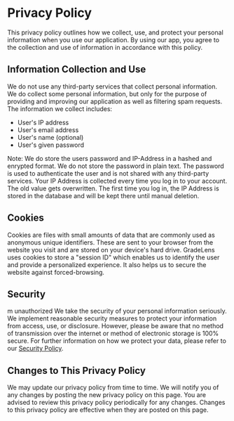 # Privacy Policy
This privacy policy outlines how we collect, use, and protect your personal information when you use our application. By using our app, you agree to the collection and use of information in accordance with this policy.

## Information Collection and Use
We do not use any third-party services that collect personal information. We do collect some personal information, but only for the purpose of providing and improving our application as well as filtering spam requests. The information we collect includes:
- User's IP address
- User's email address
- User's name (optional)
- User's given password

Note: We do store the users password and IP-Address in a hashed and enrypted format. We do not store the password in plain text. The password is used to authenticate the user and is not shared with any third-party services.
Your IP Address is collected every time you log in to your account. The old value gets overwritten. The first time you log in, the IP Address is stored in the database and will be kept there until manual deletion.

## Cookies
Cookies are files with small amounts of data that are commonly used as anonymous unique identifiers. These are sent to your browser from the website you visit and are stored on your device's hard drive.
GradeLens uses cookies to store a "session ID" which enables us to identify the user and provide a personalized experience. It also helps us to secure the website against forced-browsing.

## Security
m unauthorized We take the security of your personal information seriously. We implement reasonable security measures to protect your information from access, use, or disclosure. However, please be aware that no method of transmission over the internet or method of electronic storage is 100% secure.
For further information on how we protect your data, please refer to our [Security Policy](SECURITY.md).

## Changes to This Privacy Policy
We may update our privacy policy from time to time. We will notify you of any changes by posting the new privacy policy on this page. You are advised to review this privacy policy periodically for any changes. Changes to this privacy policy are effective when they are posted on this page.